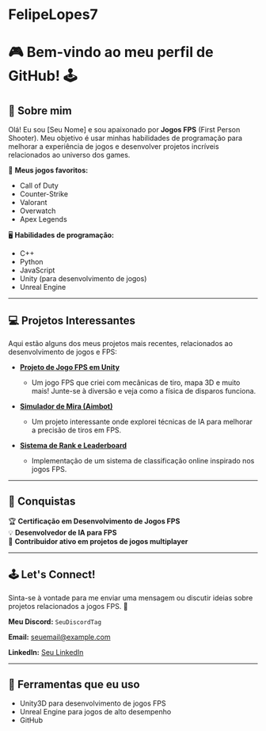 # FelipeLopes7
# 🎮 Bem-vindo ao meu perfil de GitHub! 🕹️

## 🚀 Sobre mim
Olá! Eu sou [Seu Nome] e sou apaixonado por **Jogos FPS** (First Person Shooter). Meu objetivo é usar minhas habilidades de programação para melhorar a experiência de jogos e desenvolver projetos incríveis relacionados ao universo dos games.

🔫 **Meus jogos favoritos:**
- Call of Duty
- Counter-Strike
- Valorant
- Overwatch
- Apex Legends

🖥️ **Habilidades de programação:**
- C++
- Python
- JavaScript
- Unity (para desenvolvimento de jogos)
- Unreal Engine

---

## 💻 Projetos Interessantes

Aqui estão alguns dos meus projetos mais recentes, relacionados ao desenvolvimento de jogos e FPS:

- **[Projeto de Jogo FPS em Unity](link-do-repositorio)**
  - Um jogo FPS que criei com mecânicas de tiro, mapa 3D e muito mais! Junte-se à diversão e veja como a física de disparos funciona.
  
- **[Simulador de Mira (Aimbot)](link-do-repositorio)**
  - Um projeto interessante onde explorei técnicas de IA para melhorar a precisão de tiros em FPS.

- **[Sistema de Rank e Leaderboard](link-do-repositorio)**
  - Implementação de um sistema de classificação online inspirado nos jogos FPS.

---

## 📜 Conquistas
🏆 **Certificação em Desenvolvimento de Jogos FPS**  
💡 **Desenvolvedor de IA para FPS**  
🔫 **Contribuidor ativo em projetos de jogos multiplayer**

---

## 🕹️ Let's Connect!
Sinta-se à vontade para me enviar uma mensagem ou discutir ideias sobre projetos relacionados a jogos FPS. 💬

**Meu Discord:** `SeuDiscordTag`

**Email:** seuemail@example.com

**LinkedIn:** [Seu LinkedIn](link-do-perfil)

---

## 🔧 Ferramentas que eu uso

- Unity3D para desenvolvimento de jogos FPS
- Unreal Engine para jogos de alto desempenho
- GitHub 
